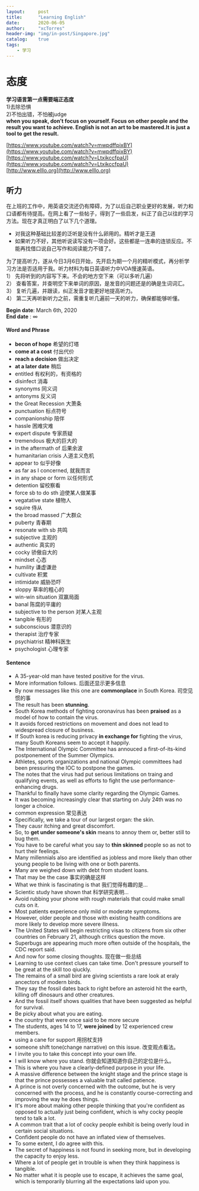 ```yaml
---
layout:     post
title:      "Learning English"
date:       2020-06-05
author:     "xcTorres"
header-img: "img/in-post/Singapore.jpg"
catalog:    true
tags:
    - 学习
---
```

# 态度
**学习语言第一点需要端正态度**  
1)去除恐惧  
2)不怕出错，不怕被judge  
**when you speak, don’t focus on yourself. Focus on other people and the result you want to achieve. 
English is not an art to be mastered.It is just a tool to get the result.** 

[https://www.youtube.com/watch?v=mwpdffpixBY](https://www.youtube.com/watch?v=mwpdffpixBY)  
[https://www.youtube.com/watch?v=LtxikccfpaU](https://www.youtube.com/watch?v=LtxikccfpaU)  
[http://www.elllo.org](http://www.elllo.org)

## 听力
在上班的工作中，用英语交流还仍有障碍，为了以后自己职业更好的发展，听力和口语都有待提高。在网上看了一些帖子，得到了一些启发，纠正了自己以往的学习方法。现在才真正明白了以下几个道理。  
- 对我这种基础比较差的泛听是没有什么卵用的。精听才是王道  
- 如果听力不好，其他听说读写没有一项会好。这些都是一连串的连锁反应。不能再找借口说自己写作和阅读能力不错了。  

为了提高听力，遂从今日3月6日开始，先开启为期一个月的精听模式，再分析学习方法是否适用于我。听力材料为每日英语听力中VOA慢速英语。  
1） 先将听到的内容写下来。不会的地方空下来（可以多听几遍）  
2） 查看答案，并查明空下来单词的原因，是发音的问题还是的确是生词词汇。  
3） 复听几遍，并跟读，纠正发音才能更好地提高听力。  
4） 第二天再听新听力之前，需重复听几遍前一天的听力，确保都能够听懂。   

**Begin date**:  March 6th, 2020  
**End date**  :  ∞

#### Word and Phrase  
- **becon of hope** 希望的灯塔  
- **come at a cost** 付出代价 
- **reach a decision** 做出决定  
- **at a later date** 稍后 
- entitled 有权利的，有资格的  
- disinfect 消毒  
- synonyms  同义词  
- antonyms  反义词  
- the Great Recession  大萧条  
- punctuation 标点符号
- companionship 陪伴  
- hassle 困难灾难  
- expert dispute 专家质疑  
- tremendous 极大的巨大的  
- in the aftermath of 后果余波  
- humanitarian crisis 人道主义危机  
- appear to 似乎好像  
- as far as I concerned, 就我而言 
- in any shape or form 以任何形式  
- detention 留校察看  
- force sb to do sth  迫使某人做某事  
- vegatative state 植物人  
- squire 侍从  
- the broad massed 广大群众  
- puberty 青春期  
- resonate with sb 共鸣  
- subjective 主观的  
- authentic 真实的  
- cocky 骄傲自大的  
- mindset 心态  
- humility 谦虚谦逊  
- cultivate 积累  
- intimidate  威胁恐吓
- sloppy  草率的粗心的
- win-win situation 双赢局面  
- banal 陈腐的平庸的  
- subjective to the person 对某人主观  
- tangible 有形的  
- subconscious 潜意识的  
- therapist 治疗专家  
- psychiatrist 精神科医生
- psychologist 心理专家  


#### Sentence
- A 35-year-old man have tested positive for the virus.  
- More information follows. 后面还显示更多信息   
- By now messages like this one are **commonplace** in South Korea.  司空见惯的事  
- The result has been **stunning**.
- South Korea methods of fighting coronavirus has been **praised** as a model of how to contain the virus.  
- It avoids forced restrictions on movement and does not lead to widespread closure of business.  
- If South korea is reducing privacy **in exchange for** fighting the virus, many South Koreans seem to accept it happily.  
- The International Olympic Committee has annouced a first-of-its-kind postponement of the Summer Olympics.  
- Athletes, sports organizations and national Olympic committees had been pressuring the IOC to postpone the games.  
- The notes that the virus had put serious limitations on traing and qualifying events, as well as efforts to fight the use performance-enhancing drugs.  
- Thankful to finally have some clarity regarding the Olympic Games.  
- It was becoming increasingly clear that starting on July 24th was no longer a choice.  
- common expression 常见表达  
- Specifically, we take a tour of our largest organ: the skin.  
- They causr itching and great discomfort.    
- So, to **get under someone's skin** means to annoy them or, better still to bug them.  
- You have to be careful what you say to **thin skinned** people so as not to hurt their feelings.   
- Many millennials also are identified as jobless and more likely than other young people to be living with one or both parents.  
- Many are weighed down with debt from student loans.
- That may be the case 事实的确是这样  
- What we think is fascinating is that 我们觉得有趣的是...  
- Scientic study have shown that 科学研究表明...  
- Avoid rubbing your phone with rough materials that could make small cuts on it.  
- Most patients experience only mild or moderate symptoms.  
- However, older people and those with existing health conditions are more likely to develop more severe illness.  
- The United States will begin restricting visas to citizens from six other countries on February 21, although critics question the move.    
- Superbugs are appearing much more often outside of the hospitals, the CDC report said.  
- And now for some closing thoughts. 现在做一些总结  
- Learning to use context clues can take time. Don't pressure yourself to be great at the skill too qiuckly.  
- The remains of a small bird are giving scientists a rare look at eraly ancectors of modern birds.  
- They say the fossil dates back to right before an asteroid hit the earth, killing off dinosaurs and other creatures.  
- And the fossil itself shows qualities that have been suggested as helpful for survival.  
- Be picky about what you are eating.   
- the country that were once said to be more secure  
- The students, ages 14 to 17, **were joined** by 12 experienced crew members.   
- using a cane for support 用拐杖支持  
- someone shift tone(change narrative) on this issue. 改变观点看法。  
- I invite you to take this concept into your own life.  
- I will know where you stand. 你就会知道知道你自己的定位是什么。 
- This is where you have a clearly-defined purpose in your life.  
- A massive difference between the knight stage and the prince stage is that the prince possesses a valuable trait called patience.  
- A prince is not overly concerned with the outcome, but he is very concerned with the process, and he is constantly course-correcting and improving the way he does things.  
- It's more about making other people thinking that you're confident as opposed to actually just being confident, which is why cocky people tend to talk a lot.  
- A common trait that a lot of cocky people exhibit is being overly loud in certain social situations.  
- Confident people do not have an inflated view of themselves.  
- To some extent, I do agree with this.  
- The secret of happiness is not found in seeking more, but in developing the capacity to enjoy less.  
- Where a lot of people get in trouble is when they think happiness is tangible.  
- No matter what it is people use to escape, it achieves the same goal, which is temporarily blurring all the expectations laid upon you.










